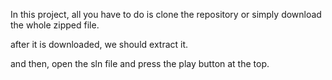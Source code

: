 In this project, all you have to do is clone the repository or simply download the whole zipped file.

after it is downloaded, we should extract it.

and then, open the sln file and press the play button at the top.
